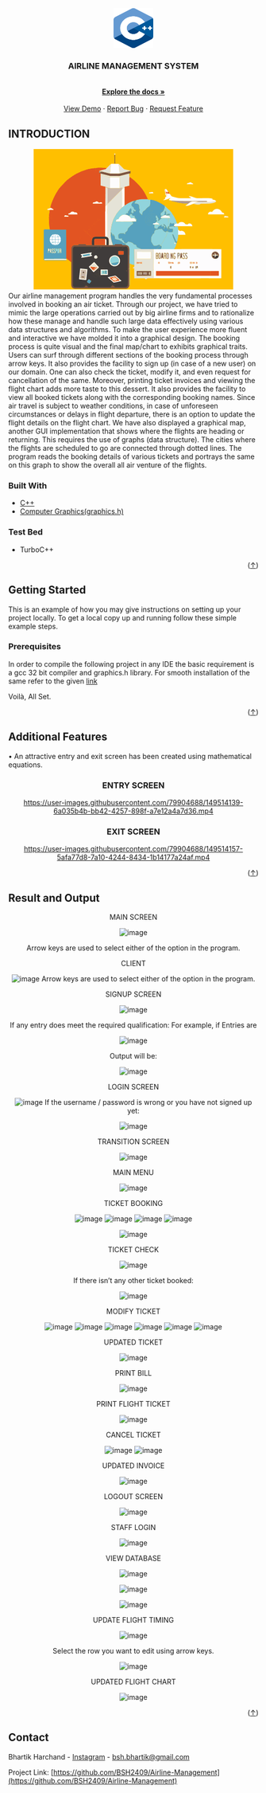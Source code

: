 <div id="top"></div>
<div align="center">
  <a href="https://github.com/BSH2409/R-B_Tree">
    <img src="static/logo.png" alt="Logo" width="80" height="80">
  </a>

<h3 align="center">AIRLINE MANAGEMENT SYSTEM</h3>

  <p align="center">
    <br />
    <a href="https://github.com/BSH2409/Airline-Management"><strong>Explore the docs »</strong></a>
    <br />
    <br />
    <a href="https://github.com/BSH2409/Airline-Management">View Demo</a>
    ·
    <a href="https://github.com/BSH2409/Airline-Management/issues">Report Bug</a>
    ·
    <a href="https://github.com/BSH2409/Airline-Management/issues">Request Feature</a>
  </p>
</div>

## INTRODUCTION

<div align="center" id="about-the-project">
<img src="static/_main.png" alt="main">
 </div>
 Our airline management program handles the very fundamental processes involved in booking an air ticket. Through our project, we have tried to mimic the large operations carried out by big airline firms and to rationalize how these manage and handle such large data effectively using various data structures and algorithms. To make the user experience more fluent and interactive we have molded it into a graphical design. The booking process is quite visual and the final map/chart to exhibits graphical traits. 
Users can surf through different sections of the booking process through arrow keys. It also provides the facility to sign up (in case of a new user) on our domain. One can also check the ticket, modify it, and even request for cancellation of the same. Moreover, printing ticket invoices and viewing the flight chart adds more taste to this dessert.
It also provides the facility to view all booked tickets along with the corresponding booking names. Since air travel is subject to weather conditions, in case of unforeseen circumstances or delays in flight departure, there is an option to update the flight details on the flight chart.  
We have also displayed a graphical map, another GUI implementation that shows where the flights are heading or returning. This requires the use of graphs (data structure). The cities where the flights are scheduled to go are connected through dotted lines. The program reads the booking details of various tickets and portrays the same on this graph to show the overall all air venture of the flights. 



### Built With
* [C++](https://isocpp.org/)
* [Computer Graphics(graphics.h)](https://developerinsider.co/graphics-graphics-h-c-programming/#:~:text=The%20graphics.,using%20initgraph%20method%20of%20graphics.)

### Test Bed
* TurboC++
<p align="right">(<a href="#top">↑</a>)</p>


## Getting Started
This is an example of how you may give instructions on setting up your project locally.
To get a local copy up and running follow these simple example steps.

### Prerequisites
In order to compile the following project in any IDE the basic requirement is a gcc 32 bit compiler and graphics.h library.
For smooth installation of the same refer to the given [link](https://www.youtube.com/watch?v=VEkAj-xVTKQ&t=361s)

Voilà, All Set.

<p align="right">(<a href="#top">↑</a>)</p>

## Additional Features
•	An attractive entry and exit screen  has been created using mathematical equations.
<div align="center">
  <h3> ENTRY SCREEN </h3>
  

https://user-images.githubusercontent.com/79904688/149514139-6a035b4b-bb42-4257-898f-a7e12a4a7d36.mp4


  <h3> EXIT SCREEN </h3>
  

https://user-images.githubusercontent.com/79904688/149514157-5afa77d8-7a10-4244-8434-1b14177a24af.mp4


  </div>
<p align="right">(<a href="#top">↑</a>)</p>

## Result and Output

<div align="center">
MAIN SCREEN
  
![image](https://user-images.githubusercontent.com/79904688/149514431-e81d5b7b-e74e-485f-af16-35af0438fe9e.png)

Arrow keys are used to select either of the option in the program.

  CLIENT

  ![image](https://user-images.githubusercontent.com/79904688/149514610-66be2bc4-9b16-4cf0-a91c-e7a54bfe25d0.png)
  Arrow keys are used to select either of the option in the program.
  
  SIGNUP SCREEN
  
![image](https://user-images.githubusercontent.com/79904688/149514684-e080868b-11d8-47e1-86ed-31ce26983632.png)

  If any entry does meet the required qualification: For example, if Entries are
  
  ![image](https://user-images.githubusercontent.com/79904688/149514706-20ec2dd6-8953-4d84-b89c-5d4b0a626ab7.png)

  Output will be: 
  
  ![image](https://user-images.githubusercontent.com/79904688/149514740-884db1aa-d4f0-4f20-8fae-9bdc759c7bf3.png)
  
 LOGIN SCREEN

  ![image](https://user-images.githubusercontent.com/79904688/149514782-26b2723c-5fb3-44fb-ac06-f4a0ea156cd5.png)
If the username / password is wrong or you have not signed up yet:
  
  ![image](https://user-images.githubusercontent.com/79904688/149514824-265f21e7-aeab-4f75-be4d-d454c4994839.png)

  TRANSITION SCREEN
  
  ![image](https://user-images.githubusercontent.com/79904688/149514858-8471f33f-abd2-4cf2-bfac-e4fd0bc0305e.png)

  MAIN MENU
  
  ![image](https://user-images.githubusercontent.com/79904688/149514884-1c0b3412-13b5-4859-9637-5ffcb09aff95.png)

  TICKET BOOKING 
  
  ![image](https://user-images.githubusercontent.com/79904688/149514928-4b28ceff-4ecf-4193-971b-bbaae223ee0d.png)
  ![image](https://user-images.githubusercontent.com/79904688/149514957-621873ea-7823-4862-be16-aec8e0af8ef0.png)
![image](https://user-images.githubusercontent.com/79904688/149514970-84b1d2c2-c080-4f2f-8f08-99d27768e936.png)
![image](https://user-images.githubusercontent.com/79904688/149514982-b19aac95-39ae-472a-b5f0-96c03a1e4d05.png)

![image](https://user-images.githubusercontent.com/79904688/149514989-c8acbe66-d333-46d0-b09a-ab8e42234b72.png)
  
  TICKET CHECK
  
  ![image](https://user-images.githubusercontent.com/79904688/149515035-2e382c24-a44d-4677-9e3d-fb29c49e5010.png)
 
  If there isn’t any other ticket booked:
  
  ![image](https://user-images.githubusercontent.com/79904688/149515087-346e9423-c229-4382-99a7-27085218a7dd.png)

  MODIFY TICKET
  
  ![image](https://user-images.githubusercontent.com/79904688/149515116-d4c9ba23-6a7c-4d62-ba97-5fd0a3c4a181.png)
  ![image](https://user-images.githubusercontent.com/79904688/149515127-fab72631-61fc-446a-8c5a-efb605475bd9.png)
  ![image](https://user-images.githubusercontent.com/79904688/149515137-01a4de04-eed6-4e2d-aa7c-a2004007251a.png)
  ![image](https://user-images.githubusercontent.com/79904688/149515148-ceb8b9f5-49cd-4e8f-be32-afbb6d7fe1dd.png)
  ![image](https://user-images.githubusercontent.com/79904688/149515159-7df26c9c-20e6-4e31-b74b-ffbf35b1b8cd.png)
  ![image](https://user-images.githubusercontent.com/79904688/149515170-ff8e2c0a-73f4-4f5a-97cf-12dac834995e.png)
  
  UPDATED TICKET
  
![image](https://user-images.githubusercontent.com/79904688/149515208-1b9e2d52-90dd-4377-af9f-ddea197e9935.png)
  
  PRINT BILL
  
![image](https://user-images.githubusercontent.com/79904688/149515246-3531b75a-f953-4952-86bf-b2b36d2e075e.png)

PRINT FLIGHT TICKET

![image](https://user-images.githubusercontent.com/79904688/149515285-89560b1d-e5f2-4ea8-82c9-df32f213fb30.png)

  CANCEL TICKET
  
  ![image](https://user-images.githubusercontent.com/79904688/149515311-23897999-bd38-4228-b05e-918ac901fe7d.png)
  ![image](https://user-images.githubusercontent.com/79904688/149515319-b7d23742-5723-4bdb-81dc-a7f49c6c3d98.png)
  
 UPDATED INVOICE
  
  ![image](https://user-images.githubusercontent.com/79904688/149515347-611ab9c4-bcf7-4fcd-8aa0-ba6dd14574da.png)

LOGOUT SCREEN 

  ![image](https://user-images.githubusercontent.com/79904688/149515373-1bf7e4b9-1a81-4684-b258-d9c2bf479eac.png)

  
  STAFF LOGIN
  
  ![image](https://user-images.githubusercontent.com/79904688/149515421-6c98624c-4e23-4663-9718-6d4189629629.png)
  
  VIEW DATABASE
   
  ![image](https://user-images.githubusercontent.com/79904688/149515457-2cdf4767-9dac-43b7-a9aa-e62452bc7620.png)
  
  ![image](https://user-images.githubusercontent.com/79904688/149515585-fb224a48-5856-45da-95a4-6fdf8a4279b6.png)
  
  ![image](https://user-images.githubusercontent.com/79904688/149515593-988f300e-777f-4048-8421-4e0bbcaa54aa.png)
  
  UPDATE FLIGHT TIMING
   
  ![image](https://user-images.githubusercontent.com/79904688/149515618-7e0c2610-7e87-4a98-a030-6fe2a944c9c3.png)

Select the row you want to edit using arrow keys.

![image](https://user-images.githubusercontent.com/79904688/149515641-997ae608-2929-4105-b1b6-76960b4e4ba1.png)
  
 UPDATED FLIGHT CHART
  
  ![image](https://user-images.githubusercontent.com/79904688/149515687-c895bbde-a35d-467f-8dc5-9c2d484037de.png)


</div>
<p align="right">(<a href="#top">↑</a>)</p>


## Contact

Bhartik Harchand - [Instagram](https://www.instagram.com/_._bsh_._/) - bsh.bhartik@gmail.com

Project Link: [https://github.com/BSH2409/Airline-Management](https://github.com/BSH2409/Airline-Management)

